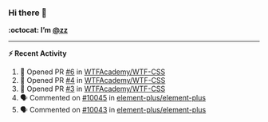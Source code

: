 ### Hi there 👋

**:octocat: I’m [@zz](https://github.com/holazz)**

---

**:zap: Recent Activity**

<!--START_SECTION:activity-->
1. 💪 Opened PR [#6](https://github.com/WTFAcademy/WTF-CSS/pull/6) in [WTFAcademy/WTF-CSS](https://github.com/WTFAcademy/WTF-CSS)
2. 💪 Opened PR [#4](https://github.com/WTFAcademy/WTF-CSS/pull/4) in [WTFAcademy/WTF-CSS](https://github.com/WTFAcademy/WTF-CSS)
3. 💪 Opened PR [#3](https://github.com/WTFAcademy/WTF-CSS/pull/3) in [WTFAcademy/WTF-CSS](https://github.com/WTFAcademy/WTF-CSS)
4. 🗣 Commented on [#10045](https://github.com/element-plus/element-plus/issues/10045) in [element-plus/element-plus](https://github.com/element-plus/element-plus)
5. 🗣 Commented on [#10043](https://github.com/element-plus/element-plus/issues/10043) in [element-plus/element-plus](https://github.com/element-plus/element-plus)
<!--END_SECTION:activity-->
